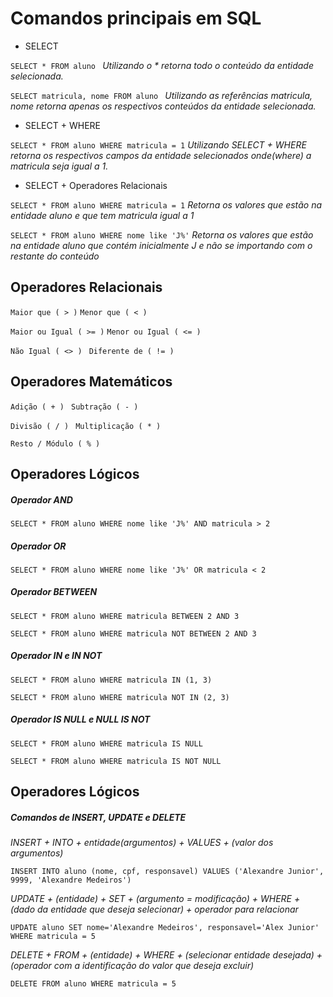 # Comandos principais em SQL


- SELECT

```SELECT * FROM aluno ``` *Utilizando o * retorna todo o conteúdo da entidade selecionada.*


```SELECT matricula, nome FROM aluno ``` *Utilizando as referências matricula, nome retorna apenas os respectivos conteúdos da entidade selecionada.*

- SELECT + WHERE

```SELECT * FROM aluno WHERE matricula = 1``` *Utilizando SELECT + WHERE retorna os respectivos campos da entidade selecionados onde(where) a matricula seja igual a 1.*

- SELECT + Operadores Relacionais

```SELECT * FROM aluno WHERE matricula = 1``` 
*Retorna os valores que estão na entidade aluno e que tem matricula igual a 1*


```SELECT * FROM aluno WHERE nome like 'J%'``` 
*Retorna os valores que estão na entidade aluno que contém inicialmente J e não se importando com o restante do conteúdo*

## Operadores Relacionais

``` Maior que ( > ) ``` ``` Menor que ( < ) ```

``` Maior ou Igual ( >= ) ``` ``` Menor ou Igual ( <= ) ```

``` Não Igual ( <> ) ``` ``` Diferente de ( != )```

## Operadores Matemáticos

``` Adição ( + ) ``` ``` Subtração ( - )```

``` Divisão ( / ) ``` ``` Multiplicação ( * )```

``` Resto / Módulo ( % ) ```

## Operadores Lógicos

##### Operador AND
```SELECT * FROM aluno WHERE nome like 'J%' AND matricula > 2```

##### Operador OR
```SELECT * FROM aluno WHERE nome like 'J%' OR matricula < 2```

##### Operador BETWEEN
```SELECT * FROM aluno WHERE matricula BETWEEN 2 AND 3```

```SELECT * FROM aluno WHERE matricula NOT BETWEEN 2 AND 3```

##### Operador IN e IN NOT
```SELECT * FROM aluno WHERE matricula IN (1, 3)```

```SELECT * FROM aluno WHERE matricula NOT IN (2, 3)```

##### Operador IS NULL e NULL IS NOT
```SELECT * FROM aluno WHERE matricula IS NULL```

```SELECT * FROM aluno WHERE matricula IS NOT NULL```

## Operadores Lógicos

##### Comandos de INSERT, UPDATE e DELETE

*INSERT + INTO + entidade(argumentos) + VALUES + (valor dos argumentos)*

```INSERT INTO aluno (nome, cpf, responsavel) VALUES ('Alexandre Junior', 9999, 'Alexandre Medeiros')```

*UPDATE + (entidade) + SET + (argumento = modificação) + WHERE + (dado da entidade que deseja selecionar) + operador para relacionar*

```UPDATE aluno SET nome='Alexandre Medeiros', responsavel='Alex Junior' WHERE matricula = 5```

*DELETE + FROM + (entidade) + WHERE + (selecionar entidade desejada) + (operador com a identificação do valor que deseja excluir)*

```DELETE FROM aluno WHERE matricula = 5```
